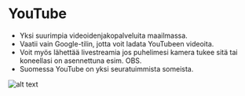 # YouTube


- Yksi suurimpia videoidenjakopalveluita maailmassa.
- Vaatii vain Google-tilin, jotta voit ladata YouTubeen videoita.
- Voit myös lähettää livestreamia jos puhelimesi kamera tukee sitä tai koneellasi on asennettuna esim. OBS.
- Suomessa YouTube on yksi seuratuimmista someista.

![alt text](https://www.youtube.com/yt/about/media/images/brand-resources/icons/YouTube-icon-our_icon.png)
